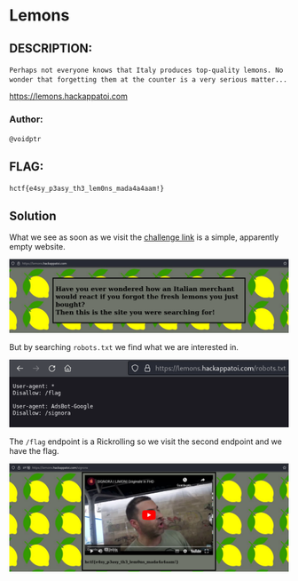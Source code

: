 # Lemons
## DESCRIPTION: 
`Perhaps not everyone knows that Italy produces top-quality lemons. No wonder that forgetting them at the counter is a very serious matter...`

https://lemons.hackappatoi.com


### Author: 
`@voidptr`

## FLAG:
`hctf{e4sy_p3asy_th3_lem0ns_mada4a4aam!}`

## Solution
What we see as soon as we visit the [challenge link](https://lemons.hackappatoi.com) is a simple, apparently empty website.

<p align="center">
  <img src="Attachments/home.png"/>
</p>

But by searching `robots.txt` we find what we are interested in.

<p align="center">
  <img src="Attachments/robots.png"/>
</p>

The `/flag` endpoint is a Rickrolling so we visit the second endpoint and we have the flag.

<p align="center">
  <img src="Attachments/flag.png"/>
</p>